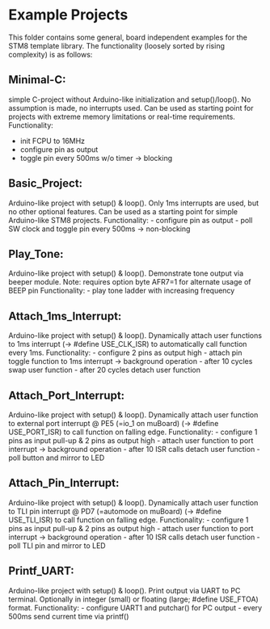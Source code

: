 Example Projects
=================

This folder contains some general, board independent examples for
the STM8 template library. The functionality (loosely sorted by 
rising complexity) is as follows:

Minimal-C: 
----------
  simple C-project without Arduino-like initialization and 
  setup()/loop(). No assumption is made, no interrupts used.
  Can be used as starting point for projects with extreme
  memory limitations or real-time requirements.
  Functionality:
  - init FCPU to 16MHz
  - configure pin as output
  - toggle pin every 500ms w/o timer -> blocking


Basic_Project: 
----------
  Arduino-like project with setup() & loop(). Only 1ms interrupts
  are used, but no other optional features. Can be used as a 
  starting point for simple Arduino-like STM8 projects.
  Functionality:
    - configure pin as output
    - poll SW clock and toggle pin every 500ms -> non-blocking


Play_Tone: 
----------
  Arduino-like project with setup() & loop(). Demonstrate tone
  output via beeper module.
  Note: requires option byte AFR7=1 for alternate usage of BEEP pin 
  Functionality:
    - play tone ladder with increasing frequency


Attach_1ms_Interrupt: 
----------
  Arduino-like project with setup() & loop(). Dynamically attach 
  user functions to 1ms interrupt (-> #define USE_CLK_ISR) to 
  automatically call function every 1ms. 
  Functionality:
    - configure 2 pins as output high
    - attach pin toggle function to 1ms interrupt -> background operation
    - after 10 cycles swap user function
    - after 20 cycles detach user function


Attach_Port_Interrupt: 
----------
  Arduino-like project with setup() & loop(). Dynamically attach 
  user function to external port interrupt @ PE5 (=io_1 on muBoard)
  (-> #define USE_PORT_ISR) to call function on falling edge. 
  Functionality:
    - configure 1 pins as input pull-up & 2 pins as output high
    - attach user function to port interrupt -> background operation
    - after 10 ISR calls detach user function
    - poll button and mirror to LED


Attach_Pin_Interrupt: 
----------
  Arduino-like project with setup() & loop(). Dynamically attach 
  user function to TLI pin interrupt @ PD7 (=automode on muBoard)
  (-> #define USE_TLI_ISR) to call function on falling edge. 
  Functionality:
    - configure 1 pins as input pull-up & 2 pins as output high
    - attach user function to port interrupt -> background operation
    - after 10 ISR calls detach user function
    - poll TLI pin and mirror to LED


Printf_UART:
----------
  Arduino-like project with setup() & loop(). Print output
  via UART to PC terminal. Optionally in integer (small)
  or floating (large; #define USE_FTOA) format.
  Functionality:
    - configure UART1 and putchar() for PC output
    - every 500ms send current time via printf()


